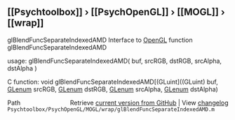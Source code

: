 ## [[Psychtoolbox]] &#8250; [[PsychOpenGL]] &#8250; [[MOGL]] &#8250; [[wrap]]

glBlendFuncSeparateIndexedAMD  Interface to [OpenGL](OpenGL) function glBlendFuncSeparateIndexedAMD  
  
usage:  glBlendFuncSeparateIndexedAMD( buf, srcRGB, dstRGB, srcAlpha, dstAlpha )  
  
C function:  void glBlendFuncSeparateIndexedAMD[(GLuint]((GLuint) buf, [GLenum](GLenum) srcRGB, [GLenum](GLenum) dstRGB, [GLenum](GLenum) srcAlpha, [GLenum](GLenum) dstAlpha)  




<div class="code_header" style="text-align:right;">
  <span style="float:left;">Path&nbsp;&nbsp;</span> <span class="counter">Retrieve <a href=
  "https://raw.github.com/Psychtoolbox-3/Psychtoolbox-3/beta/Psychtoolbox/PsychOpenGL/MOGL/wrap/glBlendFuncSeparateIndexedAMD.m">current version from GitHub</a> | View <a href=
  "https://github.com/Psychtoolbox-3/Psychtoolbox-3/commits/beta/Psychtoolbox/PsychOpenGL/MOGL/wrap/glBlendFuncSeparateIndexedAMD.m">changelog</a></span>
</div>
<div class="code">
  <code>Psychtoolbox/PsychOpenGL/MOGL/wrap/glBlendFuncSeparateIndexedAMD.m</code>
</div>

